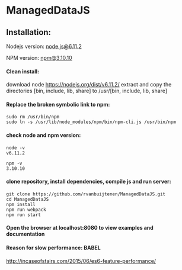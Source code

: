 # ManagedDataJS

## Installation:

Nodejs version: node.js@6.11.2

NPM version: npm@3.10.10



#### Clean install:

download node https://nodejs.org/dist/v6.11.2/
extract and copy the directories [bin, include, lib, share] to /usr/[bin, include, lib, share]


#### Replace the broken symbolic link to npm:

```shell
sudo rm /usr/bin/npm
sudo ln -s /usr/lib/node_modules/npm/bin/npm-cli.js /usr/bin/npm
```

#### check node and npm version:

```shell
node -v
v6.11.2

npm -v
3.10.10
```

#### clone repository, install dependencies, compile js and run server:

```shell
git clone https://github.com/rvanbuijtenen/ManagedDataJS.git
cd ManagedDataJS
npm install
npm run webpack
npm run start
```

#### Open the browser at localhost:8080 to view examples and documentation


#### Reason for slow performance: BABEL
http://incaseofstairs.com/2015/06/es6-feature-performance/
